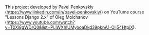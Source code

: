 This project developed by Pavel Penkovskiy (https://www.linkedin.com/in/pavel-penkovskiy/) on YouTume course "Lessons Django 2.x" of Oleg Molchanov (https://www.youtube.com/watch?v=T0Xi8gWDrQ0&list=PLlWXhlUMyooaDkd39pknA1-Olj54HtpjX).
